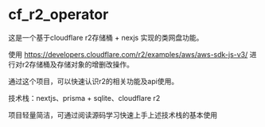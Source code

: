# cf_r2_operator

这是一个基于cloudflare r2存储桶 + nexjs 实现的类网盘功能。

使用 https://developers.cloudflare.com/r2/examples/aws/aws-sdk-js-v3/ 进行对r2存储桶及存储对象的增删改操作。

通过这个项目，可以快速认识r2的相关功能及api使用。

技术栈：nextjs、prisma + sqlite、cloudflare r2

项目轻量简洁，可通过阅读源码学习快速上手上述技术栈的基本使用
